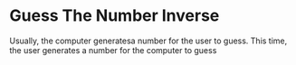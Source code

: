 # Guess The Number Inverse

Usually, the computer generatesa number for the user to guess. This time, the user generates a number for the computer to guess
